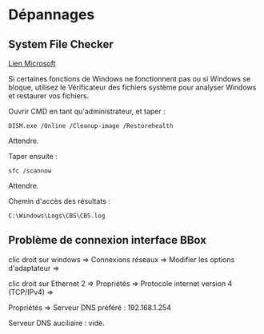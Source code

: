 # Dépannages

## System File Checker

[Lien Microsoft](https://support.microsoft.com/en-us/topic/use-the-system-file-checker-tool-to-repair-missing-or-corrupted-system-files-79aa86cb-ca52-166a-92a3-966e85d4094e)

Si certaines fonctions de Windows ne fonctionnent pas ou si Windows se bloque, utilisez le Vérificateur des fichiers système pour analyser Windows et restaurer vos fichiers.

Ouvrir CMD en tant qu'administrateur, et taper :
```
DISM.exe /Online /Cleanup-image /Restorehealth
```
Attendre.

Taper ensuite :
```
sfc /scannow
```
Attendre.

Chemin d'accès des résultats :
```
C:\Windows\Logs\CBS\CBS.log
```

## Problème de connexion interface BBox

clic droit sur windows => Connexions réseaux => Modifier les options d'adaptateur => 

clic droit sur Ethernet 2 => Propriétés => Protocole internet version 4 (TCP/IPv4) =>

Propriétés => Serveur DNS préféré : 192.168.1.254

Serveur DNS auciliaire : vide.